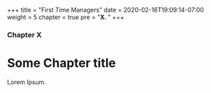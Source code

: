 +++
title = "First Time Managers"
date = 2020-02-16T19:09:14-07:00
weight = 5
chapter = true
pre = "<b>X. </b>"
+++

### Chapter X

# Some Chapter title

Lorem Ipsum.